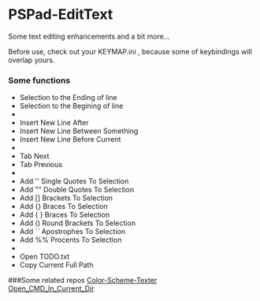 # PSPad-EditText
Some text editing enhancements and a bit more...

Before use, check out your KEYMAP.ini , because some of keybindings will overlap yours.

### Some functions

<ul>
	<li>Selection to the Ending of line</li>
	<li>Selection to the Begining of line</li>
	<li>&nbsp;</li>
	<li>Insert New Line After</li>
	<li>Insert New Line Between Something</li>
	<li>Insert New Line Before Current</li>
	<li>&nbsp;</li>
	<li>Tab Next</li>
	<li>Tab Previous</li>
	<li>&nbsp;</li>
	<li>Add '' Single Quotes To Selection</li>
	<li>Add "" Double Quotes To Selection</li>
	<li>Add [] Brackets To Selection</li>
	<li>Add {} Braces To Selection</li>
	<li>Add { } Braces To Selection</li>
	<li>Add () Round Brackets To Selection</li>
	<li>Add `` Apostrophes To Selection</li>
	<li>Add %% Procents To Selection</li>
	<li>&nbsp;</li>
	<li>Open TODO.txt</li>
	<li>Copy Current Full Path</li>
</ul>





###Some related repos
[Color-Scheme-Texter](https://github.com/CoreText/PSPad-Color-Scheme-Texter) <br />
[Open_CMD_In_Current_Dir](https://github.com/CoreText/PSPad-Open_CMD_In_Current_Dir)
